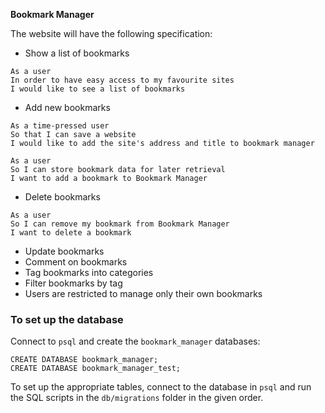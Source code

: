 **Bookmark Manager**

The website will have the following specification:

- Show a list of bookmarks
~~~~
As a user
In order to have easy access to my favourite sites
I would like to see a list of bookmarks
~~~~
- Add new bookmarks
~~~~
As a time-pressed user
So that I can save a website
I would like to add the site's address and title to bookmark manager

As a user
So I can store bookmark data for later retrieval
I want to add a bookmark to Bookmark Manager
~~~~
- Delete bookmarks
~~~~
As a user
So I can remove my bookmark from Bookmark Manager
I want to delete a bookmark
~~~~

- Update bookmarks
- Comment on bookmarks
- Tag bookmarks into categories
- Filter bookmarks by tag
- Users are restricted to manage only their own bookmarks

### To set up the database
	
Connect to `psql` and create the `bookmark_manager` databases:
	
```
CREATE DATABASE bookmark_manager;
CREATE DATABASE bookmark_manager_test;
```
	
To set up the appropriate tables, connect to the database in `psql` and run the SQL scripts in the `db/migrations` folder in the given order.
	